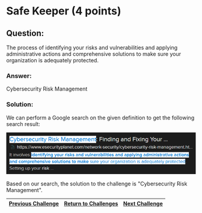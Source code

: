 # Safe Keeper (4 points)

## Question:

The process of identifying your risks and vulnerabilities and applying administrative actions and comprehensive solutions to make sure your organization is adequately protected.

### Answer:

Cybersecurity Risk Management

### Solution:

We can perform a Google search on the given definition to get the following search result:

[![search-result.png](search-result.png)](https://duckduckgo.com/?q=process+of+identifying+your+risks+and+vulnerabilities+and+applying+administrative+actions+and+comprehensive+solutions+to+make+sure+your+organization+is+adequately+protected&t=ffab&atb=v1-1&ia=web)

Based on our search, the solution to the challenge is "Cybersecurity Risk Management".

| [Previous Challenge](/Challenges/Securely-Provision/2) | [Return to Challenges](/Challenges/../../../#modules) | [Next Challenge](/Challenges/Securely-Provision/4) |
| :------- | :-----: | ------: |